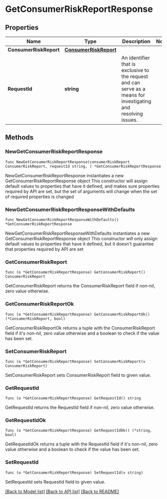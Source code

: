 # GetConsumerRiskReportResponse

## Properties

Name | Type | Description | Notes
------------ | ------------- | ------------- | -------------
**ConsumerRiskReport** | [**ConsumerRiskReport**](ConsumerRiskReport.md) |  | 
**RequestId** | **string** | An identifier that is exclusive to the request and can serve as a means for investigating and resolving issues. | 

## Methods

### NewGetConsumerRiskReportResponse

`func NewGetConsumerRiskReportResponse(consumerRiskReport ConsumerRiskReport, requestId string, ) *GetConsumerRiskReportResponse`

NewGetConsumerRiskReportResponse instantiates a new GetConsumerRiskReportResponse object
This constructor will assign default values to properties that have it defined,
and makes sure properties required by API are set, but the set of arguments
will change when the set of required properties is changed

### NewGetConsumerRiskReportResponseWithDefaults

`func NewGetConsumerRiskReportResponseWithDefaults() *GetConsumerRiskReportResponse`

NewGetConsumerRiskReportResponseWithDefaults instantiates a new GetConsumerRiskReportResponse object
This constructor will only assign default values to properties that have it defined,
but it doesn't guarantee that properties required by API are set

### GetConsumerRiskReport

`func (o *GetConsumerRiskReportResponse) GetConsumerRiskReport() ConsumerRiskReport`

GetConsumerRiskReport returns the ConsumerRiskReport field if non-nil, zero value otherwise.

### GetConsumerRiskReportOk

`func (o *GetConsumerRiskReportResponse) GetConsumerRiskReportOk() (*ConsumerRiskReport, bool)`

GetConsumerRiskReportOk returns a tuple with the ConsumerRiskReport field if it's non-nil, zero value otherwise
and a boolean to check if the value has been set.

### SetConsumerRiskReport

`func (o *GetConsumerRiskReportResponse) SetConsumerRiskReport(v ConsumerRiskReport)`

SetConsumerRiskReport sets ConsumerRiskReport field to given value.


### GetRequestId

`func (o *GetConsumerRiskReportResponse) GetRequestId() string`

GetRequestId returns the RequestId field if non-nil, zero value otherwise.

### GetRequestIdOk

`func (o *GetConsumerRiskReportResponse) GetRequestIdOk() (*string, bool)`

GetRequestIdOk returns a tuple with the RequestId field if it's non-nil, zero value otherwise
and a boolean to check if the value has been set.

### SetRequestId

`func (o *GetConsumerRiskReportResponse) SetRequestId(v string)`

SetRequestId sets RequestId field to given value.



[[Back to Model list]](../README.md#documentation-for-models) [[Back to API list]](../README.md#documentation-for-api-endpoints) [[Back to README]](../README.md)


